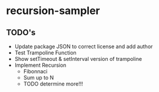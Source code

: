 # recursion-sampler
## TODO's
* Update package JSON to correct license and add author
* Test Trampoline Function
* Show setTimeout & setInterval version of trampoline
* Implement Recursion
  * Fibonnaci
  * Sum up to N
  * TODO determine more!!!

